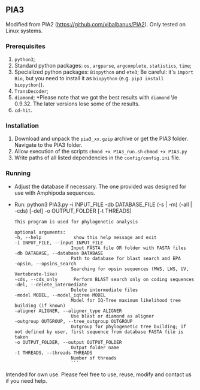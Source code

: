 ## PIA3

Modified from PIA2 (https://github.com/xibalbanus/PIA2).
Only tested on Linux systems.

### Prerequisites
1. `python3`;
2. Standard python packages: `os`, `argparse`, `argcomplete`, `statistics`, `time`;
3. Specialized python packages: `Biopython` and `ete3`;
Be careful: it's `import Bio`, but you need to install it as `biopython` (e.g. `pip3 install biopython`)).
4. `TransDecoder`;
5. `diamond`;
*Please note that we got the best results with `diamond` \le 0.9.32. The later versions lose some of the results.
6. `cd-hit`.


### Installation
1. Download and unpack the `pia3_xx.gzip` archive or get the PIA3 folder. Navigate to the PIA3 folder.
2. Allow execution of the scripts
    `chmod +x PIA3_run.sh`
    `chmod +x PIA3.py`
3. Write paths of all listed dependencies in the `config/config.ini` file.

### Running

* Adjust the database if necessary. The one provided was designed for use with Amphipoda sequences.
* Run: python3 PIA3.py -i INPUT_FILE -db DATABASE_FILE (-s | -m) (-all | -cds) [-del] -o OUTPUT_FOLDER [-t THREADS]

   ``` 
   This program is used for phylogenetic analysis
   
   optional arguments:
  -h, --help            show this help message and exit
  -i INPUT_FILE, --input INPUT_FILE
                        Input FASTA file OR folder with FASTA files
  -db DATABASE, --database DATABASE
                        Path to database for blast search and EPA
  -opsin, --opsins_search
                        Searching for opsin sequences (MWS, LWS, UV, Vertebrate-like)                      
  -cds, --cds_only      Perform BLAST search only on coding sequences
  -del, --delete_intermediate
                        Delete intermediate files
  -model MODEL, --model_iqtree MODEL
                        Model for IQ-Tree maximum likelihood tree building (if known)
  -aligner ALIGNER, --aligner_type ALIGNER
                        Use blast or diamond as aligner
  -outgroup OUTGROUP, --tree_outgroup OUTGROUP
                        Outgroup for phylogenetic tree building; if not defined by user, first sequence from database FASTA file is taken
  -o OUTPUT_FOLDER, --output OUTPUT_FOLDER
                        Output folder name
  -t THREADS, --threads THREADS
                        Number of threads
                        ```

Intended for own use. Please feel free to use, reuse, modify and contact us if you need help.
